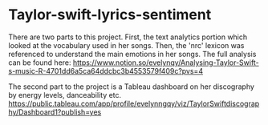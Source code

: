 # Taylor-swift-lyrics-sentiment


There are two parts to this project. First, the text analytics portion which looked at the vocabulary used in her songs. Then, the 'nrc' lexicon was referenced to understand the main emotions in her songs. The full analysis can be found here: https://www.notion.so/evelynqy/Analysing-Taylor-Swift-s-music-R-4701dd6a5ca64ddcbc3b4553579f409c?pvs=4 

The second part to the project is a Tableau dashboard on her discography by energy levels, danceability etc. 
https://public.tableau.com/app/profile/evelynngqy/viz/TaylorSwiftdiscography/Dashboard1?publish=yes
